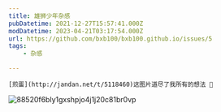 ```yaml
---
title: 雄狮少年杂感
pubDatetime: 2021-12-27T15:57:41.000Z
modDatetime: 2023-04-21T03:17:54.000Z
url: https://github.com/bxb100/bxb100.github.io/issues/5
tags:
	- 杂感

---
```


    [煎蛋](http://jandan.net/t/5118460)这图片道尽了我所有的想法 🤣

![88520f6bly1gxshpjo4j1j20c81br0vp](https://user-images.githubusercontent.com/20685961/147487831-a8feebcf-f0ea-4816-b9ce-9ef6a1d8c895.jpg)

